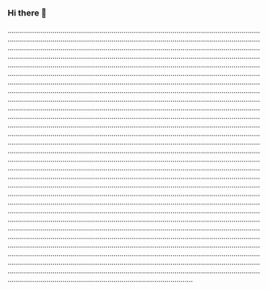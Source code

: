 ### Hi there 👋

.......................................................................................................................................................................................................................................................................................................................................................................................................................................................................................................................................................................................................................................................................................................................................................................................................................................................................................................................................................................................................................................................................................................................................................................................................................................................................................................................................................................................................................................................................................................................................................................................................................................................................................................................................................................................................................................................................................................................................................................................................................................................................................................................................................................................................................................................................................................................................................................................................................................................................................................................................................................................................................................................................................................................................................................................................................................................................................................................................................................................................................................................................................................................................................................................................................................................................................................................................................................................................................................................................................................................................................................................................................................................................................................................................................................................................................................